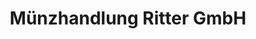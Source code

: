 ---
title: "Münzhandlung Ritter GmbH"
url: /duesseldorf/muenzhandlung-ritter-gmbh/
shop: Sammler
---